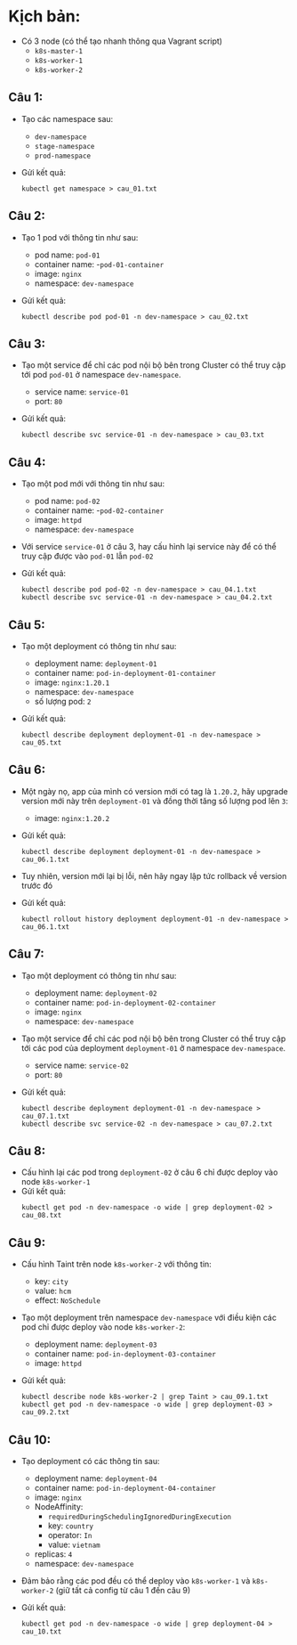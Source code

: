 # Kịch bản:

- Có 3 node (có thể tạo nhanh thông qua Vagrant script)
  - `k8s-master-1`
  - `k8s-worker-1`
  - `k8s-worker-2`

## Câu 1:

- Tạo các namespace sau:

  - `dev-namespace`
  - `stage-namespace`
  - `prod-namespace`

- Gửi kết quả:
  ```
  kubectl get namespace > cau_01.txt
  ```

## Câu 2:

- Tạo 1 pod với thông tin như sau:

  - pod name: `pod-01`
  - container name: -`pod-01-container`
  - image: `nginx`
  - namespace: `dev-namespace`

- Gửi kết quả:
  ```
  kubectl describe pod pod-01 -n dev-namespace > cau_02.txt
  ```

## Câu 3:

- Tạo một service để chỉ các pod nội bộ bên trong Cluster có thể truy cập tới pod `pod-01` ở namespace `dev-namespace`.

  - service name: `service-01`
  - port: `80`

- Gửi kết quả:
  ```
  kubectl describe svc service-01 -n dev-namespace > cau_03.txt
  ```

## Câu 4:

- Tạo một pod mới với thông tin như sau:
  - pod name: `pod-02`
  - container name: -`pod-02-container`
  - image: `httpd`
  - namespace: `dev-namespace`
- Với service `service-01` ở câu 3, hay cấu hình lại service này để có thể truy cập được vào `pod-01` lẫn `pod-02`

- Gửi kết quả:
  ```
  kubectl describe pod pod-02 -n dev-namespace > cau_04.1.txt
  kubectl describe svc service-01 -n dev-namespace > cau_04.2.txt
  ```

## Câu 5:

- Tạo một deployment có thông tin như sau:

  - deployment name: `deployment-01`
  - container name: `pod-in-deployment-01-container`
  - image: `nginx:1.20.1`
  - namespace: `dev-namespace`
  - số lượng pod: `2`

- Gửi kết quả:
  ```
  kubectl describe deployment deployment-01 -n dev-namespace > cau_05.txt
  ```

## Câu 6:

- Một ngày nọ, app của mình có version mới có tag là `1.20.2`, hãy upgrade version mới này trên `deployment-01` và đồng thời tăng số lượng pod lên `3`:

  - image: `nginx:1.20.2`

- Gửi kết quả:
  ```
  kubectl describe deployment deployment-01 -n dev-namespace > cau_06.1.txt
  ```
- Tuy nhiên, version mới lại bị lỗi, nên hãy ngay lập tức rollback về version trước đó
- Gửi kết quả:
  ```
  kubectl rollout history deployment deployment-01 -n dev-namespace > cau_06.1.txt
  ```

## Câu 7:

- Tạo một deployment có thông tin như sau:
  - deployment name: `deployment-02`
  - container name: `pod-in-deployment-02-container`
  - image: `nginx`
  - namespace: `dev-namespace`
- Tạo một service để chỉ các pod nội bộ bên trong Cluster có thể truy cập tới các pod của deployment `deployment-01` ở namespace `dev-namespace`.

  - service name: `service-02`
  - port: `80`

- Gửi kết quả:
  ```
  kubectl describe deployment deployment-01 -n dev-namespace > cau_07.1.txt
  kubectl describe svc service-02 -n dev-namespace > cau_07.2.txt
  ```

## Câu 8:

- Cấu hình lại các pod trong `deployment-02` ở câu 6 chỉ được deploy vào node `k8s-worker-1`
- Gửi kết quả:
  ```
  kubectl get pod -n dev-namespace -o wide | grep deployment-02 > cau_08.txt
  ```

## Câu 9:

- Cấu hình Taint trên node `k8s-worker-2` với thông tin:
  - key: `city`
  - value: `hcm`
  - effect: `NoSchedule`
- Tạo một deployment trên namespace `dev-namespace` với điều kiện các pod chỉ được deploy vào node `k8s-worker-2`:

  - deployment name: `deployment-03`
  - container name: `pod-in-deployment-03-container`
  - image: `httpd`

- Gửi kết quả:
  ```
  kubectl describe node k8s-worker-2 | grep Taint > cau_09.1.txt
  kubectl get pod -n dev-namespace -o wide | grep deployment-03 > cau_09.2.txt
  ```

## Câu 10:

- Tạo deployment có các thông tin sau:
  - deployment name: `deployment-04`
  - container name: `pod-in-deployment-04-container`
  - image: `nginx`
  - NodeAffinity:
    - `requiredDuringSchedulingIgnoredDuringExecution`
    - key: `country`
    - operator: `In`
    - value: `vietnam`
  - replicas: `4`
  - namespace: `dev-namespace`
- Đảm bảo rằng các pod đều có thể deploy vào `k8s-worker-1` và `k8s-worker-2` (giữ tất cả config từ câu 1 đến câu 9)

- Gửi kết quả:
  ```
  kubectl get pod -n dev-namespace -o wide | grep deployment-04 > cau_10.txt
  ```
